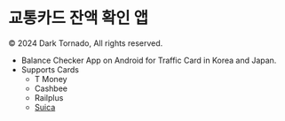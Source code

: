 #  교통카드 잔액 확인 앱
© 2024 Dark Tornado, All rights reserved.

- Balance Checker App on Android for Traffic Card in Korea and Japan.
- Supports Cards
  - T Money
  - Cashbee
  - Railplus
  - [Suica](https://github.com/DarkTornado/FeliCaReaderApp)
